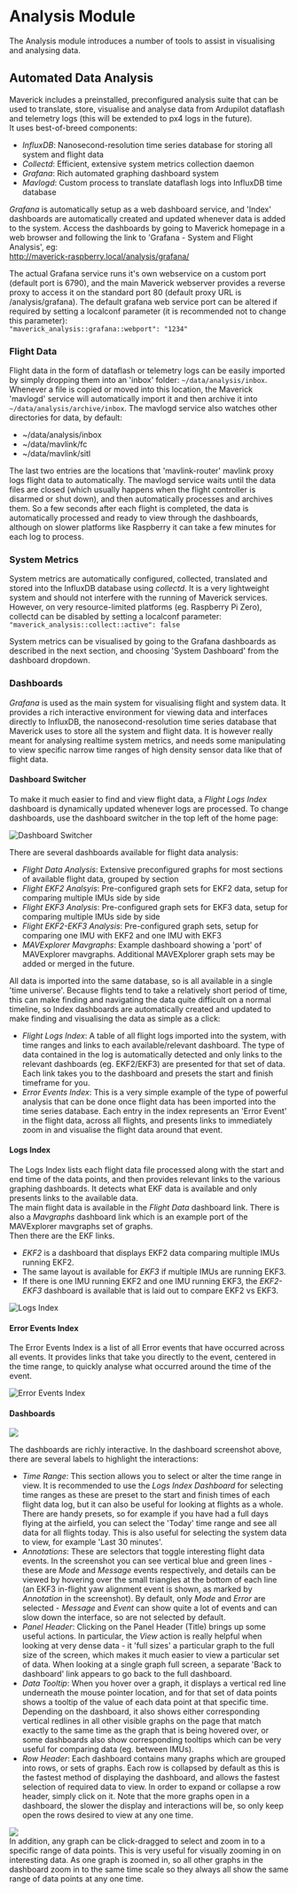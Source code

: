 # Analysis Module

The Analysis module introduces a number of tools to assist in visualising and analysing data.  

## Automated Data Analysis
Maverick includes a preinstalled, preconfigured analysis suite that can be used to translate, store, visualise and analyse data from Ardupilot dataflash and telemetry logs (this will be extended to px4 logs in the future).  
It uses best-of-breed components:  
 - *InfluxDB*: Nanosecond-resolution time series database for storing all system and flight data
 - *Collectd*: Efficient, extensive system metrics collection daemon
 - *Grafana*: Rich automated graphing dashboard system
 - *Mavlogd*: Custom process to translate dataflash logs into InfluxDB time database

*Grafana* is automatically setup as a web dashboard service, and 'Index' dashboards are automatically created and updated whenever data is added to the system.  Access the dashboards by going to Maverick homepage in a web browser and following the link to 'Grafana - System and Flight Analysis', eg:  
http://maverick-raspberry.local/analysis/grafana/

The actual Grafana service runs it's own webservice on a custom port (default port is 6790), and the main Maverick webserver provides a reverse proxy to access it on the standard port 80 (default proxy URL is /analysis/grafana).  The default grafana web service port can be altered if required by setting a localconf parameter (it is recommended not to change this parameter):  
`"maverick_analysis::grafana::webport": "1234"`

### Flight Data
Flight data in the form of dataflash or telemetry logs can be easily imported by simply dropping them into an 'inbox' folder: `~/data/analysis/inbox`.  Whenever a file is copied or moved into this location, the Maverick 'mavlogd' service will automatically import it and then archive it into `~/data/analysis/archive/inbox`.  The mavlogd service also watches other directories for data, by default:  
 - ~/data/analysis/inbox
 - ~/data/mavlink/fc
 - ~/data/mavlink/sitl

The last two entries are the locations that 'mavlink-router' mavlink proxy logs flight data to automatically.  The mavlogd service waits until the data files are closed (which usually happens when the flight controller is disarmed or shut down), and then automatically processes and archives them.  So a few seconds after each flight is completed, the data is automatically processed and ready to view through the dashboards, although on slower platforms like Raspberry it can take a few minutes for each log to process.

### System Metrics
System metrics are automatically configured, collected, translated and stored into the InfluxDB database using *collectd*.  It is a very lightweight system and should not interfere with the running of Maverick services.  However, on very resource-limited platforms (eg. Raspberry Pi Zero), collectd can be disabled by setting a localconf parameter:  
`"maverick_analysis::collect::active": false`

System metrics can be visualised by going to the Grafana dashboards as described in the next section, and choosing 'System Dashboard' from the dashboard dropdown.

### Dashboards
*Grafana* is used as the main system for visualising flight and system data.  It provides a rich interactive environment for viewing data and interfaces directly to InfluxDB, the nanosecond-resolution time series database that Maverick uses to store all the system and flight data.  It is however really meant for analysing realtime system metrics, and needs some manipulating to view specific narrow time ranges of high density sensor data like that of flight data.  

#### Dashboard Switcher
To make it much easier to find and view flight data, a *Flight Logs Index* dashboard is dynamically updated whenever logs are processed.  To change dashboards, use the dashboard switcher in the top left of the home page:

![Dashboard Switcher](/media/analysis/dashboard-switcher.jpg)  

There are several dashboards available for flight data analysis:  
 - *Flight Data Analysis*: Extensive preconfigured graphs for most sections of available flight data, grouped by section
 - *Flight EKF2 Analsyis*: Pre-configured graph sets for EKF2 data, setup for comparing multiple IMUs side by side
 - *Flight EKF3 Analysis*: Pre-configured graph sets for EKF3 data, setup for comparing multiple IMUs side by side
 - *Flight EKF2-EKF3 Analysis*: Pre-configured graph sets, setup for comparing one IMU with EKF2 and one IMU with EKF3
 - *MAVExplorer Mavgraphs*: Example dashboard showing a 'port' of MAVExplorer mavgraphs.  Additional MAVEXplorer graph sets may be added or merged in the future.

All data is imported into the same database, so is all available in a single 'time universe'.  Because flights tend to take a relatively short period of time, this can make finding and navigating the data quite difficult on a normal timeline, so Index dashboards are automatically created and updated to make finding and visualising the data as simple as a click:  
 - *Flight Logs Index*: A table of all flight logs imported into the system, with time ranges and links to each available/relevant dashboard.  The type of data contained in the log is automatically detected and only links to the relevant dashboards (eg. EKF2/EKF3) are presented for that set of data.  Each link takes you to the dashboard and presets the start and finish timeframe for you.
 - *Error Events Index*: This is a very simple example of the type of powerful analysis that can be done once flight data has been imported into the time series database.  Each entry in the index represents an 'Error Event' in the flight data, across all flights, and presents links to immediately zoom in and visualise the flight data around that event.

#### Logs Index
The Logs Index lists each flight data file processed along with the start and end time of the data points, and then provides relevant links to the various graphing dashboards.  It detects what EKF data is available and only presents links to the available data.  
The main flight data is available in the *Flight Data* dashboard link.  There is also a *Mavgraphs* dashboard link which is an example port of the MAVExplorer mavgraphs set of graphs.  
Then there are the EKF links.  
 - *EKF2* is a dashboard that displays EKF2 data comparing multiple IMUs running EKF2.  
 - The same layout is available for *EKF3* if multiple IMUs are running EKF3.
 - If there is one IMU running EKF2 and one IMU running EKF3, the *EKF2-EKF3* dashboard is available that is laid out to compare EKF2 vs EKF3.

![Logs Index](/media/analysis/logs-index.jpg)  

#### Error Events Index
The Error Events Index is a list of all Error events that have occurred across all events.  It provides links that take you directly to the event, centered in the time range, to quickly analyse what occurred around the time of the event.

![Error Events Index](/media/analysis/error-index.jpg)  

#### Dashboards
<a href="media/analysis/flightdata-dashboard.jpg" target=_dashboard_><img src="media/analysis/flightdata-dashboard.jpg"></a>

The dashboards are richly interactive.  In the dashboard screenshot above, there are several labels to highlight the interactions:  
 - *Time Range*: This section allows you to select or alter the time range in view.  It is recommended to use the *Logs Index Dashboard* for selecting time ranges as these are preset to the start and finish times of each flight data log, but it can also be useful for looking at flights as a whole.  There are handy presets, so for example if you have had a full days flying at the airfield, you can select the 'Today' time range and see all data for all flights today.  This is also useful for selecting the system data to view, for example 'Last 30 minutes'.
 - *Annotations*: These are selectors that toggle interesting flight data events.  In the screenshot you can see vertical blue and green lines - these are *Mode* and *Message* events respectively, and details can be viewed by hovering over the small triangles at the bottom of each line (an EKF3 in-flight yaw alignment event is shown, as marked by *Annotation* in the screenshot).  By default, only *Mode* and *Error* are selected - *Message* and *Event* can show quite a lot of events and can slow down the interface, so are not selected by default.
 - *Panel Header*: Clicking on the Panel Header (Title) brings up some useful actions.  In particular, the *View* action is really helpful when looking at very dense data - it 'full sizes' a particular graph to the full size of the screen, which makes it much easier to view a particular set of data.  When looking at a single graph full screen, a separate 'Back to dashboard' link appears to go back to the full dashboard.
 - *Data Tooltip*: When you hover over a graph, it displays a vertical red line underneath the mouse pointer location, and for that set of data points shows a tooltip of the value of each data point at that specific time.  Depending on the dashboard, it also shows either corresponding vertical redlines in all other visible graphs on the page that match exactly to the same time as the graph that is being hovered over, or some dashboards also show corresponding tooltips which can be very useful for comparing data (eg. between IMUs).
 - *Row Header*: Each dashboard contains many graphs which are grouped into rows, or sets of graphs.  Each row is collapsed by default as this is the fastest method of displaying the dashboard, and allows the fastest selection of required data to view.  In order to expand or collapse a row header, simply click on it.  Note that the more graphs open in a dashboard, the slower the display and interactions will be, so only keep open the rows desired to view at any one time.

<a href="media/analysis/dashboard-zoomin.jpg" target=_dashboard_><img src="media/analysis/dashboard-zoomin.jpg"></a>  
In addition, any graph can be click-dragged to select and zoom in to a specific range of data points.  This is very useful for visually zooming in on interesting data.  As one graph is zoomed in, so all other graphs in the dashboard zoom in to the same time scale so they always all show the same range of data points at any one time.
